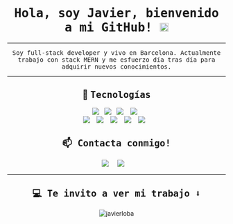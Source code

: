 <h1 align="center">  
  <samp>
  Hola, soy Javier, bienvenido a mi GitHub! 
  <img src="https://raw.githubusercontent.com/MartinHeinz/MartinHeinz/master/wave.gif" width="20px">
  </samp>
  </h1> 
<hr>
<p align="center">
  <samp>
   Soy full-stack developer y vivo en Barcelona. Actualmente trabajo con stack MERN y me esfuerzo día tras día para adquirir nuevos conocimientos.
  </samp>
</p>


<hr>
<h2 align="center"> 🔭 <samp> Tecnologías </samp> </h2>
<p align="center">
  <img src="https://img.shields.io/badge/HTML-239120?style=for-the-badge&logo=html5&logoColor=white" />&nbsp;&nbsp;
  <img src="https://img.shields.io/badge/CSS-239120?&style=for-the-badge&logo=css3&logoColor=white" />&nbsp;&nbsp;
  <img src="https://img.shields.io/badge/Javascript-323330?style=for-the-badge&logo=javascript&logoColor=F7DF1E" />&nbsp;&nbsp;&nbsp;
  <img src="https://img.shields.io/badge/Git-239120?&style=for-the-badge&logo=git&logoColor=white" />&nbsp;&nbsp;
  <br>
  <img src="https://img.shields.io/badge/React.js-20232A?style=for-the-badge&logo=react&logoColor=61DAFB" />&nbsp;&nbsp;&nbsp;
  <img src="https://img.shields.io/badge/MongoDB-blue?style=for-the-badge&logo=mongodb&logoColor=61DAFB" />&nbsp;&nbsp;&nbsp;
  <img src="https://img.shields.io/badge/Express-blue?style=for-the-badge&logo=Express&logoColor=61DAFB" />&nbsp;&nbsp;&nbsp;
  <img src="https://img.shields.io/badge/Node.js-blue?style=for-the-badge&logo=node.js&logoColor=61DAFB" />&nbsp;&nbsp;&nbsp;
  <img src="https://img.shields.io/badge/Python-323330?style=for-the-badge&logo=python&logoColor=white" />&nbsp;&nbsp;&nbsp;
</p>

<h2  align="center"><samp> 📫 Contacta conmigo! </samp></h2>
<p align="center">
  <a target="_blank"href="https://www.linkedin.com/in/javierloba/"><img src="https://img.shields.io/badge/linkedin-%230077B5.svg?&style=for-the-badge&logo=linkedin&logoColor=white" /></a>&nbsp;&nbsp;&nbsp;&nbsp;
  <a href="mailto:javierloba@gmail.com?subject=Hello%20Javier,%20From%20Github"><img src="https://img.shields.io/badge/email-%23D14836.svg?&style=for-the-badge&logo=Mail.Ru&logoColor=white" /></a>&nbsp;&nbsp;&nbsp;&nbsp;
</p>

<hr>

<h2  align="center"><samp>💻 Te invito a ver mi trabajo ⬇️ </samp></h2>

<p align="center"><img align="center" src="https://github-readme-stats.vercel.app/api/top-langs?username=javierloba&show_icons=true&locale=en&layout=compact" alt="javierloba" /></p>

<!--
**javierloba/javierloba** is a ✨ _special_ ✨ repository because its `README.md` (this file) appears on your GitHub profile.

Here are some ideas to get you started:

- 🔭 I’m currently working on ...
- 🌱 I’m currently learning ...
- 👯 I’m looking to collaborate on ...
- 🤔 I’m looking for help with ...
- 💬 Ask me about ...
- 📫 How to reach me: ...
- 😄 Pronouns: ...
- ⚡ Fun fact: ...
-->
